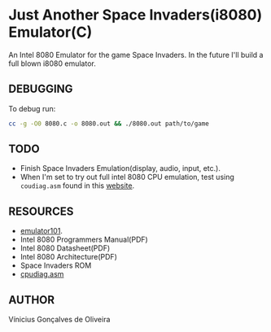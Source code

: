 # Just Another Space Invaders(i8080) Emulator(C)

An Intel 8080 Emulator for the game Space Invaders.
In the future I'll build a full blown i8080 emulator.

**DEBUGGING**
----
To debug run: 
```sh
cc -g -O0 8080.c -o 8080.out && ./8080.out path/to/game
```

**TODO**
----
- Finish Space Invaders Emulation(display, audio, input, etc.).
- When I'm set to try out full intel 8080 CPU emulation, test using `coudiag.asm` found in this [website](https://brainwagon.org/2011/09/08/more-on-my-8080-emulator/).

**RESOURCES**
----
- [emulator101](http://emulator101.com).
- Intel 8080 Programmers Manual(PDF)
- Intel 8080 Datasheet(PDF)
- Intel 8080 Architecture(PDF)
- Space Invaders ROM
- [cpudiag.asm](https://brainwagon.org/2011/09/08/more-on-my-8080-emulator/)
  
**AUTHOR**
----
Vínicius Gonçalves de Oliveira
